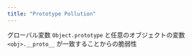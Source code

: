 ```yaml
---
title: "Prototype Pollution"
---
```


グローバル変数 `Object.prototype`  と任意のオブジェクトの変数 `<obj>.__proto__` が一致することからの脆弱性